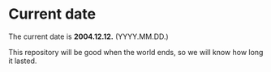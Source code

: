 # Current date

The current date is **2004.12.12.** (YYYY.MM.DD.)

This repository will be good when the world ends, so we will know how long it lasted.